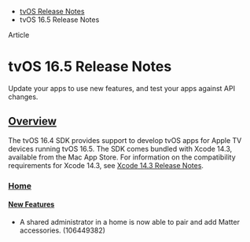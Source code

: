 - [tvOS Release Notes](https://developer.apple.com/documentation/tvos-release-notes)
- tvOS 16.5 Release Notes

Article

# tvOS 16.5 Release Notes

Update your apps to use new features, and test your apps against API changes.

## [Overview](https://developer.apple.com/documentation/tvos-release-notes/tvos-16_5-release-notes#Overview)

The tvOS 16.4 SDK provides support to develop tvOS apps for Apple TV devices running tvOS 16.5. The SDK comes bundled with Xcode 14.3, available from the Mac App Store. For information on the compatibility requirements for Xcode 14.3, see [Xcode 14.3 Release Notes](https://developer.apple.com/documentation/Xcode-Release-Notes/xcode-14_3-release-notes).

### [Home](https://developer.apple.com/documentation/tvos-release-notes/tvos-16_5-release-notes#Home)

#### [New Features](https://developer.apple.com/documentation/tvos-release-notes/tvos-16_5-release-notes#New-Features)

- A shared administrator in a home is now able to pair and add Matter accessories. (106449382)
